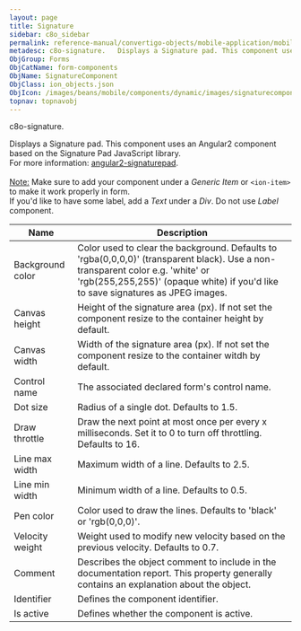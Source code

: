 ```yaml
---
layout: page
title: Signature
sidebar: c8o_sidebar
permalink: reference-manual/convertigo-objects/mobile-application/mobile-components/form-components/signature/
metadesc: c8o-signature.   Displays a Signature pad. This component uses an Angular2 component based on the Signature Pad JavaScript library. For more informati
ObjGroup: Forms
ObjCatName: form-components
ObjName: SignatureComponent
ObjClass: ion_objects.json
ObjIcon: /images/beans/mobile/components/dynamic/images/signaturecomponent_color_32x32.png
topnav: topnavobj
---
```

c8o-signature. <br/>

 Displays a Signature pad. This component uses an Angular2 component based on the Signature Pad JavaScript library.<br/>
For more information: <a href='https://www.npmjs.com/package/angular2-signaturepad'>angular2-signaturepad</a>.<br/>
<br/>
<span class='orangetwinsoft'><u>Note:</u></span> Make sure to add your component under a <i>Generic Item</i> or <code>&lt;ion-item&gt;</code> to make it work properly in form.<br/>
If you'd like to have some label, add a <i>Text</i> under a <i>Div</i>. Do not use <i>Label</i> component.

Name | Description 
--- | ---
Background color | Color used to clear the background. Defaults to 'rgba(0,0,0,0)' (transparent black). Use a non-transparent color e.g. 'white' or 'rgb(255,255,255)' (opaque white) if you'd like to save signatures as JPEG images.
Canvas height | Height of the signature area (px). If not set the component resize to the container height by default.
Canvas width | Width of the signature area (px). If not set the component resize to the container witdh by default.
Control name | The associated declared form's control name.
Dot size | Radius of a single dot. Defaults to 1.5.
Draw throttle | Draw the next point at most once per every x milliseconds. Set it to 0 to turn off throttling. Defaults to 16.
Line max width | Maximum width of a line. Defaults to 2.5.
Line min width | Minimum width of a line. Defaults to 0.5.
Pen color | Color used to draw the lines. Defaults to 'black' or 'rgb(0,0,0)'.
Velocity weight | Weight used to modify new velocity based on the previous velocity. Defaults to 0.7.
Comment | Describes the object comment to include in the documentation report.  This property generally contains an explanation about the object. 
Identifier | Defines the component identifier.  
Is active | Defines whether the component is active. 

